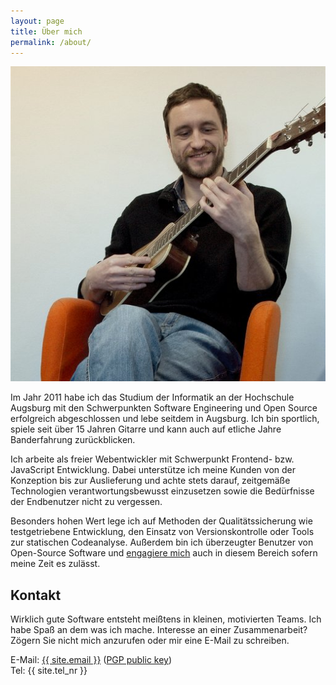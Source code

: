 ```yaml
---
layout: page
title: Über mich
permalink: /about/
---
```

<div style="text-align:center;">
    <img src="/images/me.jpg" class="selfie-about">
</div>

Im Jahr 2011 habe ich das Studium der Informatik an der Hochschule Augsburg mit den Schwerpunkten Software Engineering und Open Source erfolgreich abgeschlossen und lebe seitdem in Augsburg. Ich bin sportlich, spiele seit über 15 Jahren Gitarre und kann auch auf etliche Jahre Banderfahrung zurückblicken.

Ich arbeite als freier Webentwickler mit Schwerpunkt Frontend- bzw. JavaScript Entwicklung. Dabei unterstütze ich meine Kunden von der Konzeption bis zur Auslieferung und achte stets darauf, zeitgemäße Technologien verantwortungsbewusst einzusetzen sowie die Bedürfnisse der Endbenutzer nicht zu vergessen.

Besonders hohen Wert lege ich auf Methoden der Qualitätssicherung wie testgetriebene Entwicklung, den Einsatz von Versionskontrolle oder Tools zur statischen Codeanalyse. Außerdem bin ich überzeugter Benutzer von Open-Source Software und <a target="_blank" href="https://github.com/mwager">engagiere mich</a> auch in diesem Bereich sofern meine Zeit es zulässt.


## Kontakt ##

Wirklich gute Software entsteht meißtens in kleinen, motivierten Teams. Ich habe Spaß an dem was ich mache. Interesse an einer Zusammenarbeit? Zögern Sie nicht mich anzurufen oder mir eine E-Mail zu schreiben.

E-Mail: <a href="mailto:{{ site.email }}">{{ site.email }}</a> (<a href="/mwager.asc">PGP public key</a>)<br/>
Tel: {{ site.tel_nr }}

